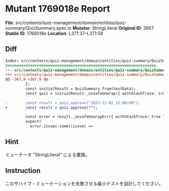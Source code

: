# Mutant 1769018e Report

**File**: src/contexts/quiz-management/domain/entities/quiz-summary/QuizSummary.spec.ts
**Mutator**: StringLiteral
**Original ID**: 3657
**Stable ID**: 1769018e
**Location**: L371:37–L371:58

## Diff

```diff
Index: src/contexts/quiz-management/domain/entities/quiz-summary/QuizSummary.spec.ts
===================================================================
--- src/contexts/quiz-management/domain/entities/quiz-summary/QuizSummary.spec.ts	original
+++ src/contexts/quiz-management/domain/entities/quiz-summary/QuizSummary.spec.ts	mutated #3657
@@ -367,9 +367,9 @@
         };
         const initialResult = QuizSummary.from(testData);
         const quiz = initialResult._unsafeUnwrap({ withStackTrace: true });
 
-        const result = quiz.approve("2023-12-02 12:00:00");
+        const result = quiz.approve("");
 
         const error = result._unsafeUnwrapErr({ withStackTrace: true });
         expect(
           error.issues.some((issue) =>
```

## Hint

ミューテータ "StringLiteral" による置換。

## Instruction

このサバイブ・ミューテーションを失敗させる最小テストを設計してください。
